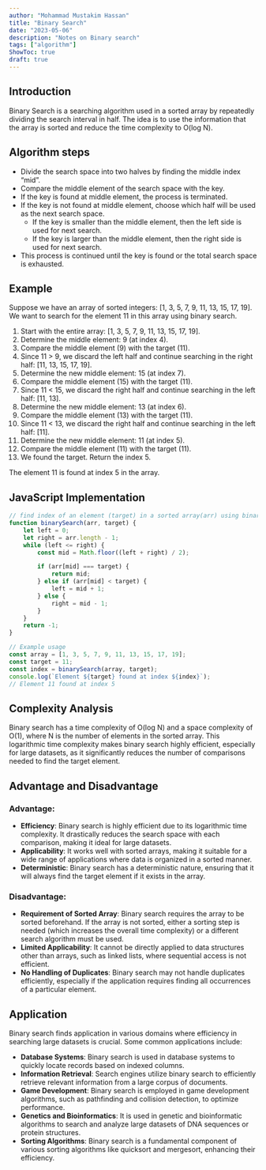 ```yaml
---
author: "Mohammad Mustakim Hassan"
title: "Binary Search"
date: "2023-05-06"
description: "Notes on Binary search"
tags: ["algorithm"]
ShowToc: true
draft: true
---
```


## Introduction
Binary Search is a searching algorithm used in a sorted array by repeatedly dividing the search interval in half. The idea is to use the information that the array is sorted and reduce the time complexity to O(log N).

## Algorithm steps
- Divide the search space into two halves by finding the middle index “mid”. 
- Compare the middle element of the search space with the key. 
- If the key is found at middle element, the process is terminated.
- If the key is not found at middle element, choose which half will be used as the next search space.
    - If the key is smaller than the middle element, then the left side is used for next search.
    - If the key is larger than the middle element, then the right side is used for next search.
- This process is continued until the key is found or the total search space is exhausted.

## Example

Suppose we have an array of sorted integers: [1, 3, 5, 7, 9, 11, 13, 15, 17, 19]. We want to search for the element 11 in this array using binary search.

1. Start with the entire array: [1, 3, 5, 7, 9, 11, 13, 15, 17, 19].
2. Determine the middle element: 9 (at index 4).
3. Compare the middle element (9) with the target (11).
4. Since 11 > 9, we discard the left half and continue searching in the right half: [11, 13, 15, 17, 19].
5. Determine the new middle element: 15 (at index 7).
6. Compare the middle element (15) with the target (11).
7. Since 11 < 15, we discard the right half and continue searching in the left half: [11, 13].
8. Determine the new middle element: 13 (at index 6).
9. Compare the middle element (13) with the target (11).
10. Since 11 < 13, we discard the right half and continue searching in the left half: [11].
11. Determine the new middle element: 11 (at index 5).
12. Compare the middle element (11) with the target (11).
13. We found the target. Return the index 5.

The element 11 is found at index 5 in the array.

## JavaScript Implementation

```javascript
// find index of an element (target) in a sorted array(arr) using binary search
function binarySearch(arr, target) {
    let left = 0;
    let right = arr.length - 1;
    while (left <= right) {
        const mid = Math.floor((left + right) / 2);

        if (arr[mid] === target) {
            return mid;
        } else if (arr[mid] < target) {
            left = mid + 1;
        } else {
            right = mid - 1;
        }
    }
    return -1;
}

// Example usage
const array = [1, 3, 5, 7, 9, 11, 13, 15, 17, 19];
const target = 11;
const index = binarySearch(array, target);
console.log(`Element ${target} found at index ${index}`);
// Element 11 found at index 5
```

## Complexity Analysis

Binary search has a time complexity of O(log N) and a space complexity of O(1), where N is the number of elements in the sorted array. This logarithmic time complexity makes binary search highly efficient, especially for large datasets, as it significantly reduces the number of comparisons needed to find the target element.

## Advantage and Disadvantage

### Advantage:
- **Efficiency**: Binary search is highly efficient due to its logarithmic time complexity. It drastically reduces the search space with each comparison, making it ideal for large datasets.
- **Applicability**: It works well with sorted arrays, making it suitable for a wide range of applications where data is organized in a sorted manner.
- **Deterministic**: Binary search has a deterministic nature, ensuring that it will always find the target element if it exists in the array.

### Disadvantage:
- **Requirement of Sorted Array**: Binary search requires the array to be sorted beforehand. If the array is not sorted, either a sorting step is needed (which increases the overall time complexity) or a different search algorithm must be used.
- **Limited Applicability**: It cannot be directly applied to data structures other than arrays, such as linked lists, where sequential access is not efficient.
- **No Handling of Duplicates**: Binary search may not handle duplicates efficiently, especially if the application requires finding all occurrences of a particular element.

## Application

Binary search finds application in various domains where efficiency in searching large datasets is crucial. Some common applications include:
- **Database Systems**: Binary search is used in database systems to quickly locate records based on indexed columns.
- **Information Retrieval**: Search engines utilize binary search to efficiently retrieve relevant information from a large corpus of documents.
- **Game Development**: Binary search is employed in game development algorithms, such as pathfinding and collision detection, to optimize performance.
- **Genetics and Bioinformatics**: It is used in genetic and bioinformatic algorithms to search and analyze large datasets of DNA sequences or protein structures.
- **Sorting Algorithms**: Binary search is a fundamental component of various sorting algorithms like quicksort and mergesort, enhancing their efficiency.

